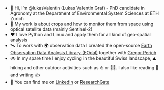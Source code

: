 - 👋 Hi, I’m @lukasValentin (Lukas Valentin Graf) - PhD candidate in Agronomy at the Department of Environmental System Sciences at ETH Zurich 
- 🌱 My work is about crops and how to monitor them from space using optical satellite data (mainly Sentinel-2)
- ❤️ I love Python and Linux and apply them for all kind of geo-spatial analysis
- 🛰️ To work with 🌍 observation data I created the open-source [Earth Observation Data Analysis Library (EOdal)](https://github.com/EOA-team/eodal) together with [Gregor Perich](https://github.com/gperich)
- 🚲 In my spare time I enjoy cycling in the beautiful Swiss landscape, ⛰️ hiking and other outdoor activities such as ⛵ or 🧗‍♂️. I also like reading 📖 and writing ✍️
- 🔗 You can find me on [LinkedIn](www.linkedin.com/in/lukas-valentin-graf-42a63018a) or [ResearchGate](https://www.researchgate.net/profile/Lukas-Graf-3)

<!---
lukasValentin/lukasValentin is a ✨ special ✨ repository because its `README.md` (this file) appears on your GitHub profile.
You can click the Preview link to take a look at your changes.
--->

